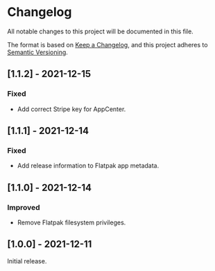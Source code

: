 # Changelog

All notable changes to this project will be documented in this file.

The format is based on [Keep a Changelog](https://keepachangelog.com/en/1.0.0/), and this project adheres to [Semantic Versioning](https://semver.org/spec/v2.0.0.html).

## [1.1.2] - 2021-12-15

### Fixed

  - Add correct Stripe key for AppCenter.

## [1.1.1] - 2021-12-14

### Fixed

  - Add release information to Flatpak app metadata.

## [1.1.0] - 2021-12-14

### Improved

  - Remove Flatpak filesystem privileges.

## [1.0.0] - 2021-12-11

Initial release.
